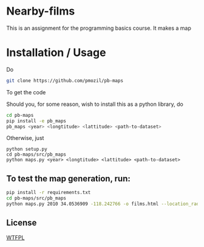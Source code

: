 # Nearby-films

This is an assignment for the programming basics course.
It makes a map

# Installation / Usage

Do
```bash
git clone https://github.com/pmozil/pb-maps
```
To get the code

Should you, for some reason, wish to install this as a python library, do
```bash
cd pb-maps
pip install -e pb_maps
pb_maps <year> <longtitude> <lattitude> <path-to-dataset>
```

Otherwise, just
```
python setup.py
cd pb-maps/src/pb_maps
python maps.py <year> <longtitude> <lattitude> <path-to-dataset>
```

## To test the map generation, run:
```bash
pip install -r requirements.txt
cd pb-maps/src/pb_maps
python maps.py 2010 34.0536909 -118.242766 -o films.html --location_radius 1000 --film_data ../../resources/locations.list --year_diff 15
```


## License

[WTFPL](https://github.com/pmozil/pb-maps/blob/main/LICENSE.md)
